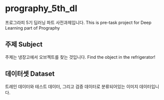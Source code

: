 # prography_5th_dl
프로그라피 5기 딥러닝 파트 사전과제입니다.
This is pre-task project for Deep Learning part of Prography


## 주제 Subject
주제는 냉장고에서 오브젝트를 찾는 것입니다.
Find the object in the refrigerator!

## 데이터셋 Dataset
트레인 데이터와 테스트 데이터, 그리고 검증 데이터로 분류되어있는 이미지 데이터입니다.


